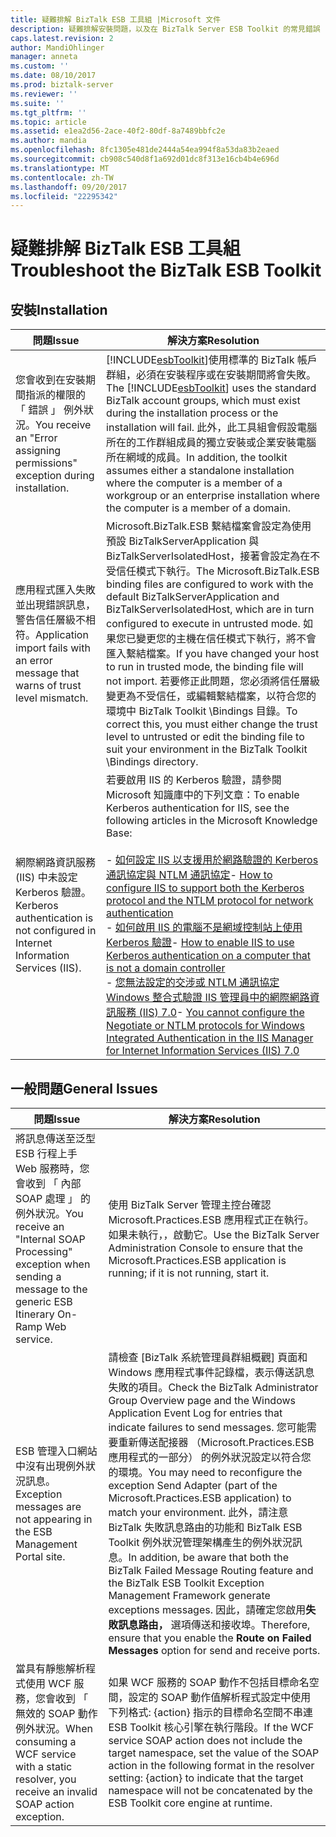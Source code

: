 ```yaml
---
title: 疑難排解 BizTalk ESB 工具組 |Microsoft 文件
description: 疑難排解安裝問題，以及在 BizTalk Server ESB Toolkit 的常見錯誤
caps.latest.revision: 2
author: MandiOhlinger
manager: anneta
ms.custom: ''
ms.date: 08/10/2017
ms.prod: biztalk-server
ms.reviewer: ''
ms.suite: ''
ms.tgt_pltfrm: ''
ms.topic: article
ms.assetid: e1ea2d56-2ace-40f2-80df-8a7489bbfc2e
ms.author: mandia
ms.openlocfilehash: 8fc1305e481de2444a54ea994f8a53da83b2eaed
ms.sourcegitcommit: cb908c540d8f1a692d01dc8f313e16cb4b4e696d
ms.translationtype: MT
ms.contentlocale: zh-TW
ms.lasthandoff: 09/20/2017
ms.locfileid: "22295342"
---
```

# <a name="troubleshoot-the-biztalk-esb-toolkit"></a><span data-ttu-id="5800b-103">疑難排解 BizTalk ESB 工具組</span><span class="sxs-lookup"><span data-stu-id="5800b-103">Troubleshoot the BizTalk ESB Toolkit</span></span>

  
## <a name="installation"></a><span data-ttu-id="5800b-104">安裝</span><span class="sxs-lookup"><span data-stu-id="5800b-104">Installation</span></span>  
  
|<span data-ttu-id="5800b-105">問題</span><span class="sxs-lookup"><span data-stu-id="5800b-105">Issue</span></span>|<span data-ttu-id="5800b-106">解決方案</span><span class="sxs-lookup"><span data-stu-id="5800b-106">Resolution</span></span>|  
|-----------|----------------|  
|<span data-ttu-id="5800b-107">您會收到在安裝期間指派的權限的 「 錯誤 」 例外狀況。</span><span class="sxs-lookup"><span data-stu-id="5800b-107">You receive an "Error assigning permissions" exception during installation.</span></span>|<span data-ttu-id="5800b-108">[!INCLUDE[esbToolkit](../includes/esbtoolkit-md.md)]使用標準的 BizTalk 帳戶群組，必須在安裝程序或在安裝期間將會失敗。</span><span class="sxs-lookup"><span data-stu-id="5800b-108">The [!INCLUDE[esbToolkit](../includes/esbtoolkit-md.md)] uses the standard BizTalk account groups, which must exist during the installation process or the installation will fail.</span></span> <span data-ttu-id="5800b-109">此外，此工具組會假設電腦所在的工作群組成員的獨立安裝或企業安裝電腦所在網域的成員。</span><span class="sxs-lookup"><span data-stu-id="5800b-109">In addition, the toolkit assumes either a standalone installation where the computer is a member of a workgroup or an enterprise installation where the computer is a member of a domain.</span></span>|  
|<span data-ttu-id="5800b-110">應用程式匯入失敗並出現錯誤訊息，警告信任層級不相符。</span><span class="sxs-lookup"><span data-stu-id="5800b-110">Application import fails with an error message that warns of trust level mismatch.</span></span>|<span data-ttu-id="5800b-111">Microsoft.BizTalk.ESB 繫結檔案會設定為使用預設 BizTalkServerApplication 與 BizTalkServerIsolatedHost，接著會設定為在不受信任模式下執行。</span><span class="sxs-lookup"><span data-stu-id="5800b-111">The Microsoft.BizTalk.ESB binding files are configured to work with the default BizTalkServerApplication and BizTalkServerIsolatedHost, which are in turn configured to execute in untrusted mode.</span></span> <span data-ttu-id="5800b-112">如果您已變更您的主機在信任模式下執行，將不會匯入繫結檔案。</span><span class="sxs-lookup"><span data-stu-id="5800b-112">If you have changed your host to run in trusted mode, the binding file will not import.</span></span> <span data-ttu-id="5800b-113">若要修正此問題，您必須將信任層級變更為不受信任，或編輯繫結檔案，以符合您的環境中 BizTalk Toolkit \Bindings 目錄。</span><span class="sxs-lookup"><span data-stu-id="5800b-113">To correct this, you must either change the trust level to untrusted or edit the binding file to suit your environment in the BizTalk Toolkit \Bindings directory.</span></span>|  
|<span data-ttu-id="5800b-114">網際網路資訊服務 (IIS) 中未設定 Kerberos 驗證。</span><span class="sxs-lookup"><span data-stu-id="5800b-114">Kerberos authentication is not configured in Internet Information Services (IIS).</span></span>|<span data-ttu-id="5800b-115">若要啟用 IIS 的 Kerberos 驗證，請參閱 Microsoft 知識庫中的下列文章：</span><span class="sxs-lookup"><span data-stu-id="5800b-115">To enable Kerberos authentication for IIS, see the following articles in the Microsoft Knowledge Base:</span></span><br /><br /> <span data-ttu-id="5800b-116">-   [如何設定 IIS 以支援用於網路驗證的 Kerberos 通訊協定與 NTLM 通訊協定](http://go.microsoft.com/fwlink/?LinkId=188566)</span><span class="sxs-lookup"><span data-stu-id="5800b-116">-   [How to configure IIS to support both the Kerberos protocol and the NTLM protocol for network authentication](http://go.microsoft.com/fwlink/?LinkId=188566)</span></span><br /><span data-ttu-id="5800b-117">-   [如何啟用 IIS 的電腦不是網域控制站上使用 Kerberos 驗證](http://go.microsoft.com/fwlink/?LinkId=188567)</span><span class="sxs-lookup"><span data-stu-id="5800b-117">-   [How to enable IIS to use Kerberos authentication on a computer that is not a domain controller](http://go.microsoft.com/fwlink/?LinkId=188567)</span></span><br /><span data-ttu-id="5800b-118">-   [您無法設定的交涉或 NTLM 通訊協定 Windows 整合式驗證 IIS 管理員中的網際網路資訊服務 (IIS) 7.0](http://go.microsoft.com/fwlink/?LinkId=188568)</span><span class="sxs-lookup"><span data-stu-id="5800b-118">-   [You cannot configure the Negotiate or NTLM protocols for Windows Integrated Authentication in the IIS Manager for Internet Information Services (IIS) 7.0](http://go.microsoft.com/fwlink/?LinkId=188568)</span></span>|  
  
## <a name="general-issues"></a><span data-ttu-id="5800b-119">一般問題</span><span class="sxs-lookup"><span data-stu-id="5800b-119">General Issues</span></span>  
  
|<span data-ttu-id="5800b-120">問題</span><span class="sxs-lookup"><span data-stu-id="5800b-120">Issue</span></span>|<span data-ttu-id="5800b-121">解決方案</span><span class="sxs-lookup"><span data-stu-id="5800b-121">Resolution</span></span>|  
|-----------|----------------|  
|<span data-ttu-id="5800b-122">將訊息傳送至泛型 ESB 行程上手 Web 服務時，您會收到 「 內部 SOAP 處理 」 的例外狀況。</span><span class="sxs-lookup"><span data-stu-id="5800b-122">You receive an "Internal SOAP Processing" exception when sending a message to the generic ESB Itinerary On-Ramp Web service.</span></span>|<span data-ttu-id="5800b-123">使用 BizTalk Server 管理主控台確認 Microsoft.Practices.ESB 應用程式正在執行。如果未執行，，啟動它。</span><span class="sxs-lookup"><span data-stu-id="5800b-123">Use the BizTalk Server Administration Console to ensure that the Microsoft.Practices.ESB application is running; if it is not running, start it.</span></span>|  
|<span data-ttu-id="5800b-124">ESB 管理入口網站中沒有出現例外狀況訊息。</span><span class="sxs-lookup"><span data-stu-id="5800b-124">Exception messages are not appearing in the ESB Management Portal site.</span></span>|<span data-ttu-id="5800b-125">請檢查 [BizTalk 系統管理員群組概觀] 頁面和 Windows 應用程式事件記錄檔，表示傳送訊息失敗的項目。</span><span class="sxs-lookup"><span data-stu-id="5800b-125">Check the BizTalk Administrator Group Overview page and the Windows Application Event Log for entries that indicate failures to send messages.</span></span> <span data-ttu-id="5800b-126">您可能需要重新傳送配接器 （Microsoft.Practices.ESB 應用程式的一部分） 的例外狀況設定以符合您的環境。</span><span class="sxs-lookup"><span data-stu-id="5800b-126">You may need to reconfigure the exception Send Adapter (part of the Microsoft.Practices.ESB application) to match your environment.</span></span> <span data-ttu-id="5800b-127">此外，請注意 BizTalk 失敗訊息路由的功能和 BizTalk ESB Toolkit 例外狀況管理架構產生的例外狀況訊息。</span><span class="sxs-lookup"><span data-stu-id="5800b-127">In addition, be aware that both the BizTalk Failed Message Routing feature and the BizTalk ESB Toolkit Exception Management Framework generate exceptions messages.</span></span> <span data-ttu-id="5800b-128">因此，請確定您啟用**失敗訊息路由，** 選項傳送和接收埠。</span><span class="sxs-lookup"><span data-stu-id="5800b-128">Therefore, ensure that you enable the **Route on Failed Messages** option for send and receive ports.</span></span>|  
|<span data-ttu-id="5800b-129">當具有靜態解析程式使用 WCF 服務，您會收到 「 無效的 SOAP 動作例外狀況。</span><span class="sxs-lookup"><span data-stu-id="5800b-129">When consuming a WCF service with a static resolver, you receive an invalid SOAP action exception.</span></span>|<span data-ttu-id="5800b-130">如果 WCF 服務的 SOAP 動作不包括目標命名空間，設定的 SOAP 動作值解析程式設定中使用下列格式: {action} 指示的目標命名空間不串連 ESB Toolkit 核心引擎在執行階段。</span><span class="sxs-lookup"><span data-stu-id="5800b-130">If the WCF service SOAP action does not include the target namespace, set the value of the SOAP action in the following format in the resolver setting: {action} to indicate that the target namespace will not be concatenated by the ESB Toolkit core engine at runtime.</span></span>|